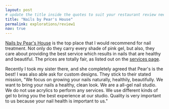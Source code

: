 ```yaml
---
layout: post
# update the title inside the quotes to suit your restaurant review needs
title: "Nails by Pear's House"
permalink: explorations/review1
nav: true
---
```


[Nails by Pear's House](https://allegheny-college-cmpsc-105-spring-2024.github.io/resto-MinhChi88/)
is the top place that I would recommend for nail treatment. Not only do they carry every
shade of pink gel, but also, they care about providing the best service which results in
nails that are healthy and beautiful. The prices are totally fair, as listed out on the
[services page](https://allegheny-college-cmpsc-105-spring-2024.github.io/resto-MinhChi88/menu).

Recently I took my sister there, and she completely agreed that Pear's is the best!
I was also able ask for custom designs. They stick to their stated mission,
"We focus on growing your nails naturally, healthily, beautifully. We want to bring your nails a healthy, clean look. We are a all-gel nail studio. We do not use acrylics to perform any services. We use different kinds of gel to bring you the best experience at our studio. Quality is very important to us because your nail health is important to us."
